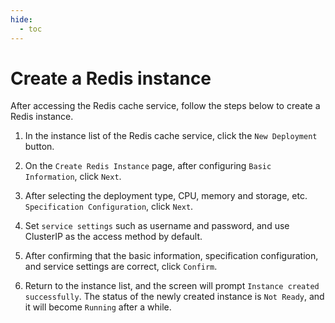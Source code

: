 ```yaml
---
hide:
  - toc
---
```


# Create a Redis instance

After accessing the Redis cache service, follow the steps below to create a Redis instance.

1. In the instance list of the Redis cache service, click the `New Deployment` button.

    <!--screenshot-->

2. On the `Create Redis Instance` page, after configuring `Basic Information`, click `Next`.

    <!--screenshot-->

3. After selecting the deployment type, CPU, memory and storage, etc. `Specification Configuration`, click `Next`.

    <!--screenshot-->

4. Set `service settings` such as username and password, and use ClusterIP as the access method by default.

    <!--screenshot-->

5. After confirming that the basic information, specification configuration, and service settings are correct, click `Confirm`.

    <!--screenshot-->

6. Return to the instance list, and the screen will prompt `Instance created successfully`. The status of the newly created instance is `Not Ready`, and it will become `Running` after a while.

    <!--screenshot-->